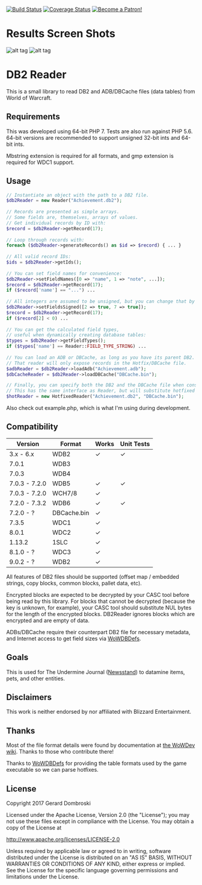 [![Build Status](https://travis-ci.org/erorus/db2.svg?branch=master)](https://travis-ci.org/erorus/db2) [![Coverage Status](https://coveralls.io/repos/github/erorus/db2/badge.svg?branch=master)](https://coveralls.io/github/erorus/db2?branch=master) [![Become a Patron!](https://everynothing.net/patronButton.png)](https://www.patreon.com/bePatron?u=4445407)
# Results Screen Shots

![alt tag](https://i.imgur.com/gHdm4Gk.jpg "WDB2")
![alt tag](https://i.imgur.com/N7gk77a.jpg "WDB2")

# DB2 Reader

This is a small library to read DB2 and ADB/DBCache files (data tables) from World of Warcraft.

## Requirements

This was developed using 64-bit PHP 7. Tests are also run against PHP 5.6. 64-bit versions are recommended to support unsigned 32-bit ints and 64-bit ints.

Mbstring extension is required for all formats, and gmp extension is required for WDC1 support.

## Usage

```php
// Instantiate an object with the path to a DB2 file.
$db2Reader = new Reader("Achievement.db2"); 
 
// Records are presented as simple arrays.
// Some fields are, themselves, arrays of values.
// Get individual records by ID with:
$record = $db2Reader->getRecord(17);
 
// Loop through records with:
foreach ($db2Reader->generateRecords() as $id => $record) { ... }
 
// All valid record IDs:
$ids = $db2Reader->getIds();
 
// You can set field names for convenience:
$db2Reader->setFieldNames([0 => "name", 1 => "note", ...]);
$record = $db2Reader->getRecord(17);
if ($record['name'] == "...") ...
 
// All integers are assumed to be unsigned, but you can change that by field:
$db2Reader->setFieldsSigned([2 => true, 7 => true]);
$record = $db2Reader->getRecord(17);
if ($record[2] < 0) ...
 
// You can get the calculated field types, 
// useful when dynamically creating database tables:
$types = $db2Reader->getFieldTypes();
if ($types['name'] == Reader::FIELD_TYPE_STRING) ...
 
// You can load an ADB or DBCache, as long as you have its parent DB2.
// That reader will only expose records in the Hotfix/DBCache file.
$adbReader = $db2Reader->loadAdb("Achievement.adb");
$dbCacheReader = $db2Reader->loadDBCache("DBCache.bin");

// Finally, you can specify both the DB2 and the DBCache file when constructing a HotfixedReader.
// This has the same interface as Reader, but will substitute hotfixed records when available.
$hotReader = new HotfixedReader("Achievement.db2", "DBCache.bin");
```

Also check out example.php, which is what I'm using during development.

## Compatibility

| Version | Format | Works | Unit Tests |
|---------|--------|-------|-------|
| 3.x - 6.x | WDB2 | ✓ | ✓ |
| 7.0.1 | WDB3 |  |  |
| 7.0.3 | WDB4 |  |  |
| 7.0.3 - 7.2.0 | WDB5 | ✓ | ✓ |
| 7.0.3 - 7.2.0 | WCH7/8 | ✓ |  |
| 7.2.0 - 7.3.2 | WDB6 | ✓ | ✓ |
| 7.2.0 - ? | DBCache.bin | ✓ |  |
| 7.3.5 | WDC1 | ✓ |  |
| 8.0.1 | WDC2 | ✓ |  |
| 1.13.2 | 1SLC | ✓ |  |
| 8.1.0 - ? | WDC3 | ✓ |  |
| 9.0.2 - ? | WDB2 | ✓ |  |

All features of DB2 files should be supported (offset map / embedded strings, copy blocks, common blocks, pallet data, etc).

Encrypted blocks are expected to be decrypted by your CASC tool before being read by this library. For blocks that cannot be decrypted (because the key is unknown, for example), your CASC tool should substitute NUL bytes for the length of the encrypted blocks. DB2Reader ignores blocks which are encrypted and are empty of data. 

ADBs/DBCache require their counterpart DB2 file for necessary metadata, and Internet access to get field sizes via [WoWDBDefs](https://github.com/wowdev/WoWDBDefs).

## Goals

This is used for The Undermine Journal ([Newsstand](https://github.com/erorus/newsstand/)) to datamine items, pets, and other entities.

## Disclaimers

This work is neither endorsed by nor affiliated with Blizzard Entertainment.

## Thanks

Most of the file format details were found by documentation at [the WoWDev wiki](https://wowdev.wiki/DB2). Thanks to those who contribute there!

Thanks to [WoWDBDefs](https://github.com/wowdev/WoWDBDefs) for providing the table formats used by the game executable so we can parse hotfixes.

## License

Copyright 2017 Gerard Dombroski

Licensed under the Apache License, Version 2.0 (the "License");
you may not use these files except in compliance with the License.
You may obtain a copy of the License at

  http://www.apache.org/licenses/LICENSE-2.0

Unless required by applicable law or agreed to in writing, software
distributed under the License is distributed on an "AS IS" BASIS,
WITHOUT WARRANTIES OR CONDITIONS OF ANY KIND, either express or implied.
See the License for the specific language governing permissions and
limitations under the License.
